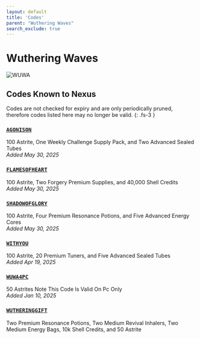 ```yaml
---
layout: default
title: 'Codes'
parent: "Wuthering Waves"
search_exclude: true
---
```


# Wuthering Waves

![WUWA](https://cdn.discordapp.com/emojis/1323743251664212030.png)

## Codes Known to Nexus

Codes are not checked for expiry and are only periodically pruned, therefore codes listed here may no longer be valid.
{: .fs-3 }

### [`AGONISON`](https://nexus-codes.app/copy/?code=AGONISON)

100 Astrite, One Weekly Challenge Supply Pack, and Two Advanced Sealed Tubes<br />*Added May 30, 2025*

### [`FLAMESOFHEART`](https://nexus-codes.app/copy/?code=FLAMESOFHEART)

100 Astrite, Two Forgery Premium Supplies, and 40,000 Shell Credits<br />*Added May 30, 2025*

### [`SHADOWOFGLORY`](https://nexus-codes.app/copy/?code=SHADOWOFGLORY)

100 Astrite, Four Premium Resonance Potions, and Five Advanced Energy Cores<br />*Added May 30, 2025*

### [`WITHYOU`](https://nexus-codes.app/copy/?code=WITHYOU)

100 Astrite, 20 Premium Tuners, and Five Advanced Sealed Tubes<br />*Added Apr 19, 2025*

### [`WUWA4PC`](https://nexus-codes.app/copy/?code=WUWA4PC)

50 Astrites   Note  This Code Is Valid On Pc Only<br />*Added Jan 10, 2025*

### [`WUTHERINGGIFT`](https://nexus-codes.app/copy/?code=WUTHERINGGIFT)

Two Premium Resonance Potions, Two Medium Revival Inhalers, Two Medium Energy Bags, 10k Shell Credits, and 50 Astrite<br />